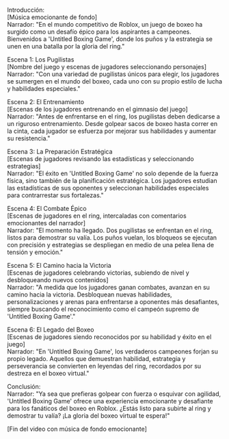 Introducción:  
[Música emocionante de fondo]  
Narrador: "En el mundo competitivo de Roblox, un juego de boxeo ha surgido como un desafío épico para los aspirantes a campeones. Bienvenidos a 'Untitled Boxing Game', donde los puños y la estrategia se unen en una batalla por la gloria del ring."

Escena 1: Los Pugilistas  
[Nombre del juego y escenas de jugadores seleccionando personajes]  
Narrador: "Con una variedad de pugilistas únicos para elegir, los jugadores se sumergen en el mundo del boxeo, cada uno con su propio estilo de lucha y habilidades especiales."

Escena 2: El Entrenamiento  
[Escenas de los jugadores entrenando en el gimnasio del juego]  
Narrador: "Antes de enfrentarse en el ring, los pugilistas deben dedicarse a un riguroso entrenamiento. Desde golpear sacos de boxeo hasta correr en la cinta, cada jugador se esfuerza por mejorar sus habilidades y aumentar su resistencia."

Escena 3: La Preparación Estratégica  
[Escenas de jugadores revisando las estadísticas y seleccionando estrategias]  
Narrador: "El éxito en 'Untitled Boxing Game' no solo depende de la fuerza física, sino también de la planificación estratégica. Los jugadores estudian las estadísticas de sus oponentes y seleccionan habilidades especiales para contrarrestar sus fortalezas."

Escena 4: El Combate Épico  
[Escenas de jugadores en el ring, intercaladas con comentarios emocionantes del narrador]  
Narrador: "El momento ha llegado. Dos pugilistas se enfrentan en el ring, listos para demostrar su valía. Los puños vuelan, los bloqueos se ejecutan con precisión y estrategias se despliegan en medio de una pelea llena de tensión y emoción."

Escena 5: El Camino hacia la Victoria  
[Escenas de jugadores celebrando victorias, subiendo de nivel y desbloqueando nuevos contenidos]  
Narrador: "A medida que los jugadores ganan combates, avanzan en su camino hacia la victoria. Desbloquean nuevas habilidades, personalizaciones y arenas para enfrentarse a oponentes más desafiantes, siempre buscando el reconocimiento como el campeón supremo de 'Untitled Boxing Game'."

Escena 6: El Legado del Boxeo  
[Escenas de jugadores siendo reconocidos por su habilidad y éxito en el juego]  
Narrador: "En 'Untitled Boxing Game', los verdaderos campeones forjan su propio legado. Aquellos que demuestran habilidad, estrategia y perseverancia se convierten en leyendas del ring, recordados por su destreza en el boxeo virtual."

Conclusión:  
Narrador: "Ya sea que prefieras golpear con fuerza o esquivar con agilidad, 'Untitled Boxing Game' ofrece una experiencia emocionante y desafiante para los fanáticos del boxeo en Roblox. ¿Estás listo para subirte al ring y demostrar tu valía? ¡La gloria del boxeo virtual te espera!"

[Fin del video con música de fondo emocionante]